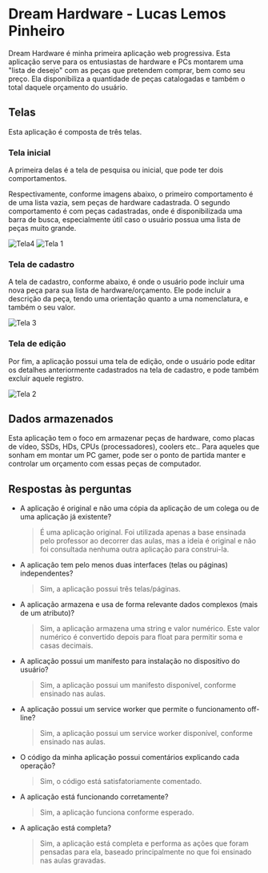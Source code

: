 # Dream Hardware - Lucas Lemos Pinheiro

Dream Hardware é minha primeira aplicação web progressiva. Esta aplicação serve para os entusiastas de hardware e PCs montarem uma "lista de desejo" com as peças que pretendem comprar, bem como seu preço. Ela disponibiliza a quantidade de peças catalogadas e também o total daquele orçamento do usuário.


## Telas
Esta aplicação é composta de três telas.
### Tela inicial

A primeira delas é a tela de pesquisa ou inicial, que pode ter dois comportamentos.

Respectivamente, conforme imagens abaixo, o primeiro comportamento é de uma lista vazia, sem peças de hardware cadastrada. O segundo comportamento é com peças cadastradas, onde é disponibilizada uma barra de busca, especialmente útil caso o usuário possua uma lista de peças muito grande.

![Tela4](screens/tela4.png)
![Tela 1](screens/tela1.png)

### Tela de cadastro

A tela de cadastro, conforme abaixo, é onde o usuário pode incluir uma nova peça para sua lista de hardware/orçamento. Ele pode incluir a descrição da peça, tendo uma orientação quanto a uma nomenclatura, e também o seu valor.

![Tela 3](screens/tela3.png)

### Tela de edição

Por fim, a aplicação possui uma tela de edição, onde o usuário pode editar os detalhes anteriormente cadastrados na tela de cadastro, e pode também excluir aquele registro.

![Tela 2](screens/tela2.png)

## Dados armazenados

Esta aplicação tem o foco em armazenar peças de hardware, como placas de vídeo, SSDs, HDs, CPUs (processadores), coolers etc.. Para aqueles que sonham em montar um PC gamer, pode ser o ponto de partida manter e controlar um orçamento com essas peças de computador.

## Respostas às perguntas

- A aplicação é original e não uma cópia da aplicação de um colega ou de uma aplicação já existente?
  >É uma aplicação original. Foi utilizada apenas a base ensinada pelo professor ao decorrer das aulas, mas a ideia é original e não foi consultada nenhuma outra aplicação para construi-la.
- A aplicação tem pelo menos duas interfaces (telas ou páginas) independentes?
  >Sim, a aplicação possui três telas/páginas.
- A aplicação armazena e usa de forma relevante dados complexos (mais de um atributo)?
  >Sim, a aplicação armazena uma string e valor numérico. Este valor numérico é convertido depois para float para permitir soma e casas decimais.
- A aplicação possui um manifesto para instalação no dispositivo do usuário?
  >Sim, a aplicação possui um manifesto disponível, conforme ensinado nas aulas.
- A aplicação possui um service worker que permite o funcionamento off-line?
  >Sim, a aplicação possui um service worker disponível, conforme ensinado nas aulas.
  
- O código da minha aplicação possui comentários explicando cada operação?
  >Sim, o código está satisfatoriamente comentado.
- A aplicação está funcionando corretamente?
  >Sim, a aplicação funciona conforme esperado.
- A aplicação está completa?
  >Sim, a aplicação está completa e performa as ações que foram pensadas para ela, baseado principalmente no que foi ensinado nas aulas gravadas.